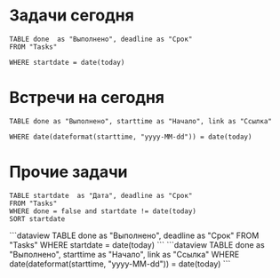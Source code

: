 

# Задачи сегодня

```dataview
TABLE done  as "Выполнено", deadline as "Срок"
FROM "Tasks"

WHERE startdate = date(today)
```

# Встречи на сегодня


```dataview
TABLE done as "Выполнено", starttime as "Начало", link as "Ссылка"

WHERE date(dateformat(starttime, "yyyy-MM-dd")) = date(today)
```

#  Прочие задачи

```dataview
TABLE startdate  as "Дата", deadline as "Срок"
FROM "Tasks"
WHERE done = false and startdate != date(today)
SORT startdate
```




<div class="inline-tables">
```dataview
TABLE done  as "Выполнено", deadline as "Срок"
FROM "Tasks"
WHERE startdate = date(today)
```
```dataview
TABLE done as "Выполнено", starttime as "Начало", link as "Ссылка"
WHERE date(dateformat(starttime, "yyyy-MM-dd")) = date(today)
```
</div>